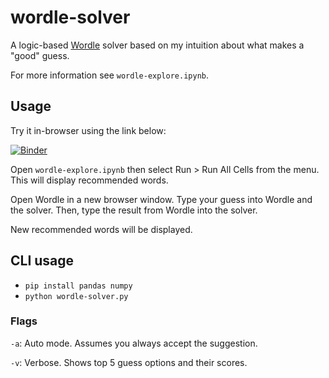 # wordle-solver

A logic-based [Wordle](https://www.nytimes.com/games/wordle/index.html) solver based on my intuition about what makes a "good" guess.

For more information see `wordle-explore.ipynb`.

## Usage
Try it in-browser using the link below:

[![Binder](https://mybinder.org/badge_logo.svg)](https://mybinder.org/v2/gh/juleskuehn/wordle-solver/HEAD)

Open `wordle-explore.ipynb` then select Run > Run All Cells from the menu. This will display recommended words.

Open Wordle in a new browser window. Type your guess into Wordle and the solver. Then, type the result from Wordle into the solver.

New recommended words will be displayed.

## CLI usage
* `pip install pandas numpy`
* `python wordle-solver.py`
 
### Flags
`-a`: Auto mode. Assumes you always accept the suggestion.

`-v`: Verbose. Shows top 5 guess options and their scores.
